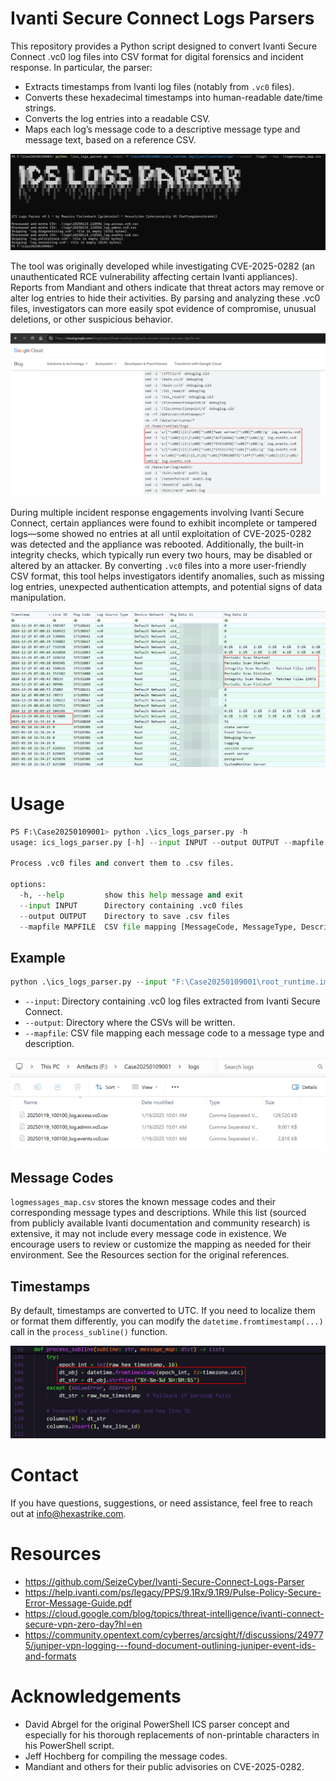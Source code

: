 # Ivanti Secure Connect Logs Parsers

This repository provides a Python script designed to convert Ivanti Secure Connect .vc0 log files into CSV format for digital forensics and incident response. In particular, the parser:

- Extracts timestamps from Ivanti log files (notably from `.vc0` files).
- Converts these hexadecimal timestamps into human-readable date/time strings.
- Converts the log entries into a readable CSV.
- Maps each log’s message code to a descriptive message type and message text, based on a reference CSV.

![Script usage example](assets/ivanti_cve_2025_0282_script_usage.png)

The tool was originally developed while investigating CVE-2025-0282 (an unauthenticated RCE vulnerability affecting certain Ivanti appliances). Reports from Mandiant and others indicate that threat actors may remove or alter log entries to hide their activities. By parsing and analyzing these .vc0 files, investigators can more easily spot evidence of compromise, unusual deletions, or other suspicious behavior.

![Threat actor deleting event log entries](assets/ivanti_cve_2025_0282_log_clearing.png)

During multiple incident response engagements involving Ivanti Secure Connect, certain appliances were found to exhibit incomplete or tampered logs—some showed no entries at all until exploitation of CVE-2025-0282 was detected and the appliance was rebooted. Additionally, the built-in integrity checks, which typically run every two hours, may be disabled or altered by an attacker. By converting `.vc0` files into a more user-friendly CSV format, this tool helps investigators identify anomalies, such as missing log entries, unexpected authentication attempts, and potential signs of data manipulation.

![Missing logs detected](assets/ivanti_cve_2025_0282_missing_logs.png)

# Usage

```python
PS F:\Case20250109001> python .\ics_logs_parser.py -h
usage: ics_logs_parser.py [-h] --input INPUT --output OUTPUT --mapfile MAPFILE

Process .vc0 files and convert them to .csv files.

options:
  -h, --help         show this help message and exit
  --input INPUT      Directory containing .vc0 files
  --output OUTPUT    Directory to save .csv files
  --mapfile MAPFILE  CSV file mapping [MessageCode, MessageType, Description]
```
## Example

```python
python .\ics_logs_parser.py --input "F:\Case20250109001\root_runtime.img\[root]\runtime\logs" --output .\logs\ --map .\logmessages_map.csv
```

- `--input`: Directory containing .vc0 log files extracted from Ivanti Secure Connect.
- `--output`: Directory where the CSVs will be written.
- `--mapfile`: CSV file mapping each message code to a message type and description.

![Converted logfiles](assets/ivanti_cve_2025_0282_csv_output.png)

## Message Codes

`logmessages_map.csv` stores the known message codes and their corresponding message types and descriptions. While this list (sourced from publicly available Ivanti documentation and community research) is extensive, it may not include every message code in existence. We encourage users to review or customize the mapping as needed for their environment. See the Resources section for the original references.

## Timestamps

By default, timestamps are converted to UTC. If you need to localize them or format them differently, you can modify the `datetime.fromtimestamp(...)` call in the `process_subline()` function.

![Converted logfiles](assets/ivanti_cve_2025_0282_timestamp_modification.png)

# Contact

If you have questions, suggestions, or need assistance, feel free to reach out at info@hexastrike.com.

# Resources

- https://github.com/SeizeCyber/Ivanti-Secure-Connect-Logs-Parser
- https://help.ivanti.com/ps/legacy/PPS/9.1Rx/9.1R9/Pulse-Policy-Secure-Error-Message-Guide.pdf
- https://cloud.google.com/blog/topics/threat-intelligence/ivanti-connect-secure-vpn-zero-day?hl=en
- https://community.opentext.com/cyberres/arcsight/f/discussions/249775/juniper-vpn-logging---found-document-outlining-juniper-event-ids-and-formats

# Acknowledgements

- David Abrgel for the original PowerShell ICS parser concept and especially for his thorough replacements of non-printable characters in his PowerShell script.
- Jeff Hochberg for compiling the message codes.
- Mandiant and others for their public advisories on CVE-2025-0282.